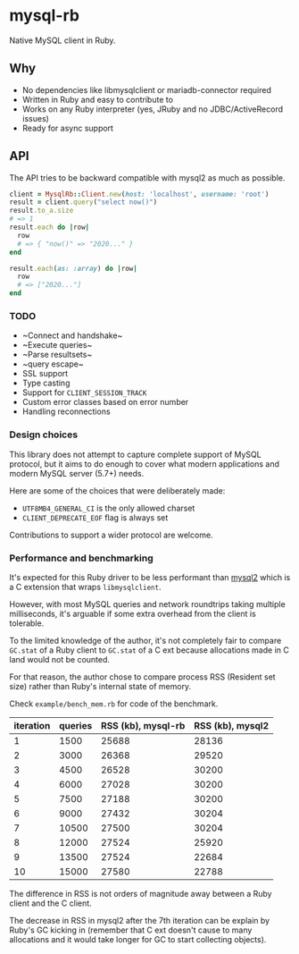# mysql-rb

Native MySQL client in Ruby.

## Why

* No dependencies like libmysqlclient or mariadb-connector required
* Written in Ruby and easy to contribute to
* Works on any Ruby interpreter (yes, JRuby and no JDBC/ActiveRecord issues)
* Ready for async support

## API

The API tries to be backward compatible with mysql2 as much as possible.

```ruby
client = MysqlRb::Client.new(host: 'localhost', username: 'root')
result = client.query("select now()")
result.to_a.size
# => 1
result.each do |row|
  row
  # => { "now()" => "2020..." }
end

result.each(as: :array) do |row|
  row
  # => ["2020..."]
end
```

### TODO

* ~Connect and handshake~
* ~Execute queries~
* ~Parse resultsets~
* ~query escape~
* SSL support
* Type casting
* Support for `CLIENT_SESSION_TRACK`
* Custom error classes based on error number
* Handling reconnections

### Design choices

This library does not attempt to capture complete support of MySQL protocol, but it aims to do enough to cover what modern applications and modern MySQL server (5.7+) needs.

Here are some of the choices that were deliberately made:

* `UTF8MB4_GENERAL_CI` is the only allowed charset
* `CLIENT_DEPRECATE_EOF` flag is always set

Contributions to support a wider protocol are welcome.

### Performance and benchmarking

It's expected for this Ruby driver to be less performant than [mysql2](https://github.com/brianmario/mysql2/) which is a C extension that wraps `libmysqlclient`.

However, with most MySQL queries and network roundtrips taking multiple milliseconds, it's arguable if some extra overhead from the client is tolerable.

To the limited knowledge of the author, it's not completely fair to compare `GC.stat` of a Ruby client to `GC.stat` of a C ext because allocations made in C land would not be counted.

For that reason, the author chose to compare process RSS (Resident set size) rather than Ruby's internal state of memory.

Check `example/bench_mem.rb` for code of the benchmark.

iteration | queries | RSS (kb), mysql-rb | RSS (kb), mysql2
-- | -- | -- | --
1 | 1500 | 25688 | 28136
2 | 3000 | 26368 | 29520
3 | 4500 | 26528 | 30200
4 | 6000 | 27028 | 30200
5 | 7500 | 27188 | 30200
6 | 9000 | 27432 | 30204
7 | 10500 | 27500 | 30204
8 | 12000 | 27524 | 25920
9 | 13500 | 27524 | 22684
10 | 15000 | 27580 | 22788

The difference in RSS is not orders of magnitude away between a Ruby client and the C client.

The decrease in RSS in mysql2 after the 7th iteration can be explain by Ruby's GC kicking in (remember that C ext doesn't cause to many allocations and it would take longer for GC to start collecting objects).

